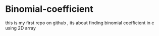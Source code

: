Binomial-coefficient
====================

this is my first repo on github , its about finding binomial coefficient in c using 2D array
